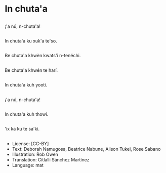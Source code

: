 # In chuta'a

##
¡'a nú, n-chuta'a!

##
In chuta'a ku xuk'a te'so.

##
Be chuta'a khwèn kwats'i n-tenëchi.

##
Be chuta'a khwén te harí.

##
In chuta'a kuh yooti.

##
¡'a nú, n-chuta'a!

##
In chuta'a kuh thowi.

##
'ix ka ku te sa'ki.

##
* License: [CC-BY]
* Text: Deborah Namugosa, Beatrice Nabune, Alison Tukei, Rose Sabano
* Illustration: Rob Owen
* Translation: Citlalli Sánchez Martínez
* Language: mat
